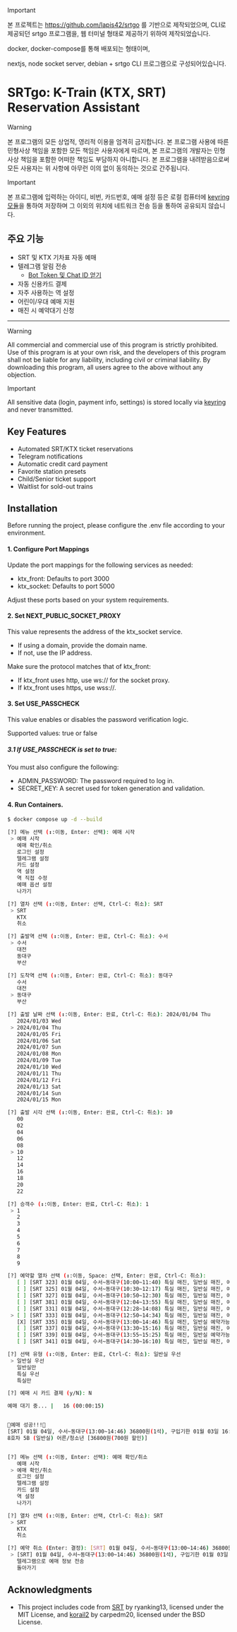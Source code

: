 > [!IMPORTANT]
본 프로젝트는 https://github.com/lapis42/srtgo 를 기반으로 제작되었으며,
CLI로 제공되던 srtgo 프로그램을, 웹 터미널 형태로 제공하기 위하여 제작되었습니다.

docker, docker-compose를 통해 배포되는 형태이며,

nextjs, node socket server, debian + srtgo CLI 프로그램으로 구성되어있습니다.



# SRTgo: K-Train (KTX, SRT) Reservation Assistant
> [!WARNING]  
> 본 프로그램의 모든 상업적, 영리적 이용을 엄격히 금지합니다. 본 프로그램 사용에 따른 민형사상 책임을 포함한 모든 책임은 사용자에게 따르며, 본 프로그램의 개발자는 민형사상 책임을 포함한 어떠한 책임도 부담하지 아니합니다. 본 프로그램을 내려받음으로써 모든 사용자는 위 사항에 아무런 이의 없이 동의하는 것으로 간주됩니다.

> [!IMPORTANT]
> 본 프로그램에 입력하는 아이디, 비번, 카드번호, 예매 설정 등은 로컬 컴퓨터에 [keyring 모듈](https://pypi.org/project/keyring/)을 통하여 저장하며 그 이외의 위치에 네트워크 전송 등을 통하여 공유되지 않습니다.

## 주요 기능
- SRT 및 KTX 기차표 자동 예매
- 텔레그램 알림 전송
  - [Bot Token 및 Chat ID 얻기](https://gabrielkim.tistory.com/entry/Telegram-Bot-Token-%EB%B0%8F-Chat-Id-%EC%96%BB%EA%B8%B0)
- 자동 신용카드 결제
- 자주 사용하는 역 설정
- 어린이/우대 예매 지원
- 매진 시 예약대기 신청

---
> [!WARNING]
> All commercial and commercial use of this program is strictly prohibited. Use of this program is at your own risk, and the developers of this program shall not be liable for any liability, including civil or criminal liability. By downloading this program, all users agree to the above without any objection.

> [!IMPORTANT]  
> All sensitive data (login, payment info, settings) is stored locally via [keyring](https://pypi.org/project/keyring/) and never transmitted.

## Key Features
- Automated SRT/KTX ticket reservations
- Telegram notifications
- Automatic credit card payment
- Favorite station presets  
- Child/Senior ticket support
- Waitlist for sold-out trains

## Installation
Before running the project, please configure the .env file according to your environment.

#### 1. Configure Port Mappings
Update the port mappings for the following services as needed:

- ktx_front: Defaults to port 3000
- ktx_socket: Defaults to port 5000

Adjust these ports based on your system requirements.

#### 2. Set NEXT_PUBLIC_SOCKET_PROXY
This value represents the address of the ktx_socket service.

- If using a domain, provide the domain name.
- If not, use the IP address.

Make sure the protocol matches that of ktx_front:

- If ktx_front uses http, use ws:// for the socket proxy.
- If ktx_front uses https, use wss://.

#### 3. Set USE_PASSCHECK
This value enables or disables the password verification logic.

Supported values: true or false

##### 3.1 If USE_PASSCHECK is set to true:

You must also configure the following:

- ADMIN_PASSWORD: The password required to log in.
- SECRET_KEY: A secret used for token generation and validation.

#### 4. Run Containers.
```sh
$ docker compose up -d --build
```

```bash
[?] 메뉴 선택 (↕:이동, Enter: 선택): 예매 시작
 > 예매 시작
   예매 확인/취소
   로그인 설정
   텔레그램 설정
   카드 설정
   역 설정
   역 직접 수정
   예매 옵션 설정
   나가기

[?] 열차 선택 (↕:이동, Enter: 선택, Ctrl-C: 취소): SRT
 > SRT
   KTX
   취소

[?] 출발역 선택 (↕:이동, Enter: 완료, Ctrl-C: 취소): 수서
 > 수서
   대전
   동대구
   부산

[?] 도착역 선택 (↕:이동, Enter: 완료, Ctrl-C: 취소): 동대구
   수서
   대전
 > 동대구
   부산

[?] 출발 날짜 선택 (↕:이동, Enter: 완료, Ctrl-C: 취소): 2024/01/04 Thu
   2024/01/03 Wed
 > 2024/01/04 Thu
   2024/01/05 Fri
   2024/01/06 Sat
   2024/01/07 Sun
   2024/01/08 Mon
   2024/01/09 Tue
   2024/01/10 Wed
   2024/01/11 Thu
   2024/01/12 Fri
   2024/01/13 Sat
   2024/01/14 Sun
   2024/01/15 Mon

[?] 출발 시각 선택 (↕:이동, Enter: 완료, Ctrl-C: 취소): 10
   00
   02
   04
   06
   08
 > 10
   12
   14
   16
   18
   20
   22

[?] 승객수 (↕:이동, Enter: 완료, Ctrl-C: 취소): 1
 > 1
   2
   3
   4
   5
   6
   7
   8
   9

[?] 예약할 열차 선택 (↕:이동, Space: 선택, Enter: 완료, Ctrl-C: 취소): 
   [ ] [SRT 323] 01월 04일, 수서~동대구(10:00~11:40) 특실 매진, 일반실 매진, 예약대기 불가능
   [ ] [SRT 325] 01월 04일, 수서~동대구(10:30~12:17) 특실 매진, 일반실 매진, 예약대기 불가능
   [ ] [SRT 327] 01월 04일, 수서~동대구(10:50~12:30) 특실 매진, 일반실 매진, 예약대기 불가능
   [ ] [SRT 381] 01월 04일, 수서~동대구(12:04~13:55) 특실 매진, 일반실 매진, 예약대기 불가능
   [ ] [SRT 331] 01월 04일, 수서~동대구(12:28~14:08) 특실 매진, 일반실 매진, 예약대기 불가능
 > [ ] [SRT 333] 01월 04일, 수서~동대구(12:50~14:34) 특실 매진, 일반실 매진, 예약대기 불가능
   [X] [SRT 335] 01월 04일, 수서~동대구(13:00~14:46) 특실 매진, 일반실 예약가능, 예약대기 불가능
   [ ] [SRT 337] 01월 04일, 수서~동대구(13:30~15:16) 특실 매진, 일반실 매진, 예약대기 불가능
   [ ] [SRT 339] 01월 04일, 수서~동대구(13:55~15:25) 특실 매진, 일반실 예약가능, 예약대기 불가능
   [ ] [SRT 341] 01월 04일, 수서~동대구(14:30~16:10) 특실 매진, 일반실 매진, 예약대기 불가능

[?] 선택 유형 (↕:이동, Enter: 완료, Ctrl-C: 취소): 일반실 우선
 > 일반실 우선
   일반실만
   특실 우선
   특실만

[?] 예매 시 카드 결제 (y/N): N

예매 대기 중... |   16 (00:00:15)


🎊예매 성공!!!🎊
[SRT] 01월 04일, 수서~동대구(13:00~14:46) 36800원(1석), 구입기한 01월 03일 16:57
8호차 5B (일반실) 어른/청소년 [36800원(700원 할인)]


[?] 메뉴 선택 (↕:이동, Enter: 선택): 예매 확인/취소
   예매 시작
 > 예매 확인/취소
   로그인 설정
   텔레그램 설정
   카드 설정
   역 설정
   나가기

[?] 열차 선택 (↕:이동, Enter: 선택, Ctrl-C: 취소): SRT
 > SRT
   KTX
   취소

[?] 예약 취소 (Enter: 결정): [SRT] 01월 04일, 수서~동대구(13:00~14:46) 36800원(1석), 구입기한 01월 03일 16:57
 > [SRT] 01월 04일, 수서~동대구(13:00~14:46) 36800원(1석), 구입기한 01월 03일 16:57
   텔레그램으로 예매 정보 전송
   돌아가기
```

## Acknowledgments
- This project includes code from [SRT](https://github.com/ryanking13/SRT) by ryanking13, licensed under the MIT License, and [korail2](https://github.com/carpedm20/korail2) by carpedm20, licensed under the BSD License.


